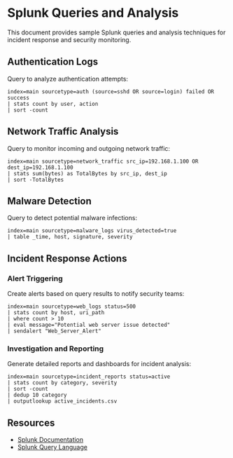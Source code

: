 # Splunk Queries and Analysis

This document provides sample Splunk queries and analysis techniques for incident response and security monitoring.

## Authentication Logs
Query to analyze authentication attempts:

```splunk
index=main sourcetype=auth (source=sshd OR source=login) failed OR success
| stats count by user, action
| sort -count
```

## Network Traffic Analysis
Query to monitor incoming and outgoing network traffic:

```splunk
index=main sourcetype=network_traffic src_ip=192.168.1.100 OR dest_ip=192.168.1.100
| stats sum(bytes) as TotalBytes by src_ip, dest_ip
| sort -TotalBytes
```

## Malware Detection
Query to detect potential malware infections:

```splunk
index=main sourcetype=malware_logs virus_detected=true
| table _time, host, signature, severity
```

## Incident Response Actions

### Alert Triggering
Create alerts based on query results to notify security teams:

```splunk
index=main sourcetype=web_logs status=500
| stats count by host, uri_path
| where count > 10
| eval message="Potential web server issue detected"
| sendalert "Web_Server_Alert"
```

### Investigation and Reporting
Generate detailed reports and dashboards for incident analysis:

```splunk
index=main sourcetype=incident_reports status=active
| stats count by category, severity
| sort -count
| dedup 10 category
| outputlookup active_incidents.csv
```

## Resources
- [Splunk Documentation](https://docs.splunk.com/)
- [Splunk Query Language](https://docs.splunk.com/Documentation/Splunk/latest/SearchReference/SearchReference)
